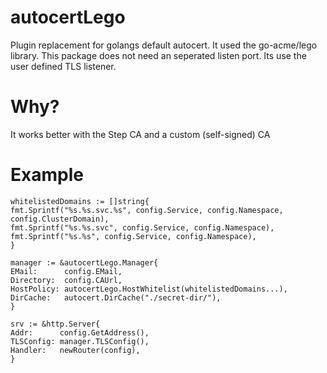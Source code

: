 # autocertLego

Plugin replacement for golangs default autocert. It used the go-acme/lego library.
This package does not need an seperated listen port. Its use the user defined TLS listener.

# Why?

It works better with the Step CA and a custom (self-signed) CA

# Example
````
whitelistedDomains := []string{
fmt.Sprintf("%s.%s.svc.%s", config.Service, config.Namespace, config.ClusterDomain),
fmt.Sprintf("%s.%s.svc", config.Service, config.Namespace),
fmt.Sprintf("%s.%s", config.Service, config.Namespace),
}

manager := &autocertLego.Manager{
EMail:      config.EMail,
Directory:  config.CAUrl,
HostPolicy: autocertLego.HostWhitelist(whitelistedDomains...),
DirCache:   autocert.DirCache("./secret-dir/"),
}

srv := &http.Server{
Addr:      config.GetAddress(),
TLSConfig: manager.TLSConfig(),
Handler:   newRouter(config),
}
````
